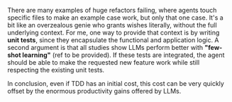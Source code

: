 There are many examples of huge refactors failing, where agents touch specific files to make an example case work, but only that one case. It's a bit like an overzealous genie who grants wishes literally, without the full underlying context. For me, one way to provide that context is by writing **unit tests**, since they encapsulate the functional and application logic. A second argument is that all studies show LLMs perform better with **"few-shot learning"** (ref to be provided). If these tests are integrated, the agent should be able to make the requested new feature work while still respecting the existing unit tests.

In conclusion, even if TDD has an initial cost, this cost can be very quickly offset by the enormous productivity gains offered by LLMs.